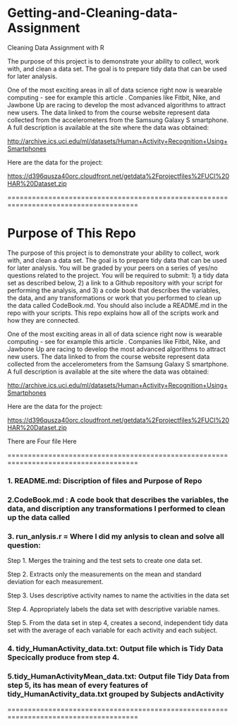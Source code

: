 # Getting-and-Cleaning-data-Assignment
Cleaning Data Assignment with R

The purpose of this project is to demonstrate your ability to collect, work with, and clean a data set. 
The goal is to prepare tidy data that can be used for later analysis. 

One of the most exciting areas in all of data science right now is wearable computing - see for example this article . Companies like Fitbit, Nike, and Jawbone Up are racing to develop the most advanced algorithms to attract new users. The data linked to from the course website represent data collected from the accelerometers from the Samsung Galaxy S smartphone. A full description is available at the site where the data was obtained:

http://archive.ics.uci.edu/ml/datasets/Human+Activity+Recognition+Using+Smartphones 

Here are the data for the project:

 https://d396qusza40orc.cloudfront.net/getdata%2Fprojectfiles%2FUCI%20HAR%20Dataset.zip  

======================================================================================

# Purpose of This Repo

The purpose of this project is to demonstrate your ability to collect, work with, and clean a data set. The goal is to prepare tidy data that can be used for later analysis. You will be graded by your peers on a series of yes/no questions related to the project. You will be required to submit: 1) a tidy data set as described below, 2) a link to a Github repository with your script for performing the analysis, and 3) a code book that describes the variables, the data, and any transformations or work that you performed to clean up the data called CodeBook.md. You should also include a README.md in the repo with your scripts. This repo explains how all of the scripts work and how they are connected.

One of the most exciting areas in all of data science right now is wearable computing - see for example this article . Companies like Fitbit, Nike, and Jawbone Up are racing to develop the most advanced algorithms to attract new users. The data linked to from the course website represent data collected from the accelerometers from the Samsung Galaxy S smartphone. A full description is available at the site where the data was obtained:

http://archive.ics.uci.edu/ml/datasets/Human+Activity+Recognition+Using+Smartphones 

Here are the data for the project:

 https://d396qusza40orc.cloudfront.net/getdata%2Fprojectfiles%2FUCI%20HAR%20Dataset.zip  

There are Four file Here 

======================================================================================


### 1. README.md: Discription of files and Purpose of Repo

### 2.CodeBook.md : A code book that describes the variables, the data, and  discription any transformations I performed to clean up the data called 

### 3. run_anlysis.r = Where I did my anlysis to clean and solve all question:
Step 1. Merges the training and the test sets to create one data set.

Step 2. Extracts only the measurements on the mean and standard deviation for each measurement.

Step 3. Uses descriptive activity names to name the activities in the data set

Step 4. Appropriately labels the data set with descriptive variable names. 

Step 5. From the data set in step 4, creates a second, independent tidy data set with the average of each variable for each activity and each subject.


### 4. tidy_HumanActivity_data.txt: Output file which is Tidy Data Specically produce from step 4. 

### 5.tidy_HumanActivityMean_data.txt: Output file Tidy Data from step 5, its has mean of every features of tidy_HumanActivity_data.txt grouped by Subjects andActivity

======================================================================================
